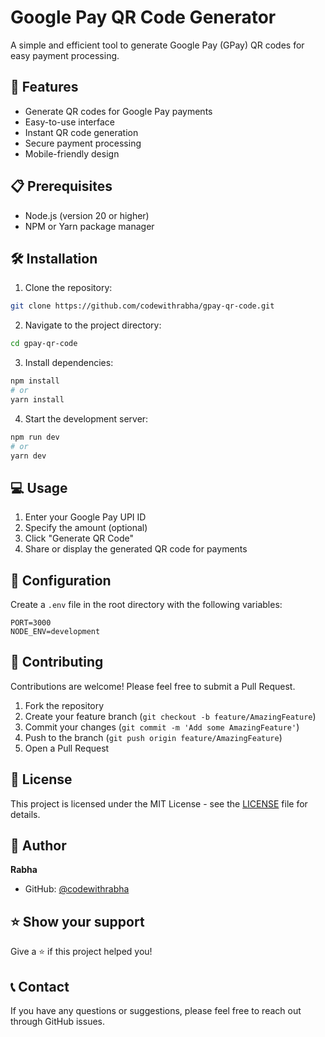 # Google Pay QR Code Generator

A simple and efficient tool to generate Google Pay (GPay) QR codes for easy payment processing.

## 🚀 Features

- Generate QR codes for Google Pay payments
- Easy-to-use interface
- Instant QR code generation
- Secure payment processing
- Mobile-friendly design

## 📋 Prerequisites

- Node.js (version 20 or higher)
- NPM or Yarn package manager

## 🛠️ Installation

1. Clone the repository:
```bash
git clone https://github.com/codewithrabha/gpay-qr-code.git
```

2. Navigate to the project directory:
```bash
cd gpay-qr-code
```

3. Install dependencies:
```bash
npm install
# or
yarn install
```

4. Start the development server:
```bash
npm run dev
# or
yarn dev
```

## 💻 Usage

1. Enter your Google Pay UPI ID
2. Specify the amount (optional)
3. Click "Generate QR Code"
4. Share or display the generated QR code for payments

## 🔧 Configuration

Create a `.env` file in the root directory with the following variables:
```env
PORT=3000
NODE_ENV=development
```

## 🤝 Contributing

Contributions are welcome! Please feel free to submit a Pull Request.

1. Fork the repository
2. Create your feature branch (`git checkout -b feature/AmazingFeature`)
3. Commit your changes (`git commit -m 'Add some AmazingFeature'`)
4. Push to the branch (`git push origin feature/AmazingFeature`)
5. Open a Pull Request

## 📝 License

This project is licensed under the MIT License - see the [LICENSE](LICENSE) file for details.

## 👤 Author

**Rabha**
- GitHub: [@codewithrabha](https://github.com/codewithrabha)

## ⭐️ Show your support

Give a ⭐️ if this project helped you!

## 📞 Contact

If you have any questions or suggestions, please feel free to reach out through GitHub issues.
